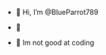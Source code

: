 - 👋 Hi, I’m @BlueParrot789

- 👀 
- 🌱 Im not good at coding
<!---
BlueParrot789/BlueParrot789 is a ✨ special ✨ repository because its `README.md` (this file) appears on your GitHub profile.
You can click the Preview link to take a look at your changes.
--->
